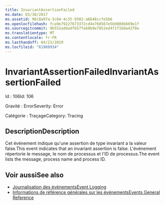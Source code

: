 ```yaml
---
title: InvariantAssertionFailed
ms.date: 03/30/2017
ms.assetid: 96c8a97a-3c04-4c35-9302-a6648ccfe5b6
ms.openlocfilehash: fca9e79227673372cd4e760567e5b9808b669e1f
ms.sourcegitcommit: 9b552addadfb57fab0b9e7852ed4f1f1b8a42f8e
ms.translationtype: MT
ms.contentlocale: fr-FR
ms.lasthandoff: 04/23/2019
ms.locfileid: "61969934"
---
```

# <a name="invariantassertionfailed"></a><span data-ttu-id="0d641-102">InvariantAssertionFailed</span><span class="sxs-lookup"><span data-stu-id="0d641-102">InvariantAssertionFailed</span></span>
<span data-ttu-id="0d641-103">Id : 106</span><span class="sxs-lookup"><span data-stu-id="0d641-103">Id: 106</span></span>  
  
 <span data-ttu-id="0d641-104">Gravité : Error</span><span class="sxs-lookup"><span data-stu-id="0d641-104">Severity: Error</span></span>  
  
 <span data-ttu-id="0d641-105">Catégorie : Traçage</span><span class="sxs-lookup"><span data-stu-id="0d641-105">Category: Tracing</span></span>  
  
## <a name="description"></a><span data-ttu-id="0d641-106">Description</span><span class="sxs-lookup"><span data-stu-id="0d641-106">Description</span></span>  
 <span data-ttu-id="0d641-107">Cet événement indique qu'une assertion de type invariant a la valeur false.</span><span class="sxs-lookup"><span data-stu-id="0d641-107">This event indicates that an invariant assertion is false.</span></span> <span data-ttu-id="0d641-108">L'événement répertorie le message, le nom de processus et l'ID de processus.</span><span class="sxs-lookup"><span data-stu-id="0d641-108">The event lists the message, process name and process ID.</span></span>  
  
## <a name="see-also"></a><span data-ttu-id="0d641-109">Voir aussi</span><span class="sxs-lookup"><span data-stu-id="0d641-109">See also</span></span>

- [<span data-ttu-id="0d641-110">Journalisation des événements</span><span class="sxs-lookup"><span data-stu-id="0d641-110">Event Logging</span></span>](../../../../../docs/framework/wcf/diagnostics/event-logging/index.md)
- [<span data-ttu-id="0d641-111">Informations de référence générales sur les événements</span><span class="sxs-lookup"><span data-stu-id="0d641-111">Events General Reference</span></span>](../../../../../docs/framework/wcf/diagnostics/event-logging/events-general-reference.md)
